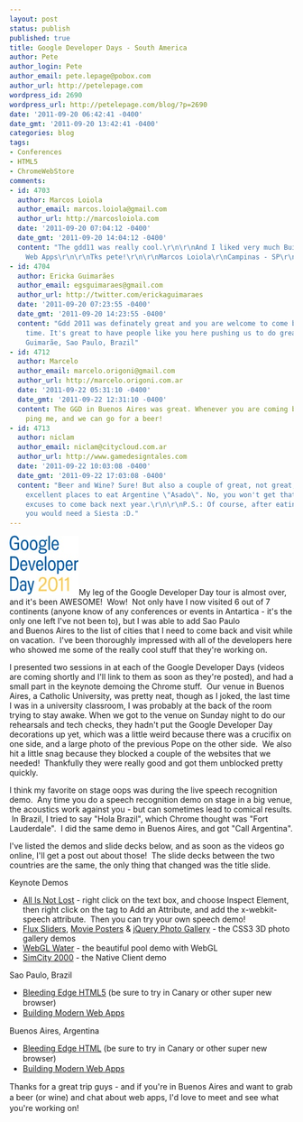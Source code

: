 ```yaml
---
layout: post
status: publish
published: true
title: Google Developer Days - South America
author: Pete
author_login: Pete
author_email: pete.lepage@pobox.com
author_url: http://petelepage.com
wordpress_id: 2690
wordpress_url: http://petelepage.com/blog/?p=2690
date: '2011-09-20 06:42:41 -0400'
date_gmt: '2011-09-20 13:42:41 -0400'
categories: blog
tags:
- Conferences
- HTML5
- ChromeWebStore
comments:
- id: 4703
  author: Marcos Loiola
  author_email: marcos.loiola@gmail.com
  author_url: http://marcosloiola.com
  date: '2011-09-20 07:04:12 -0400'
  date_gmt: '2011-09-20 14:04:12 -0400'
  content: "The gdd11 was really cool.\r\n\r\nAnd I liked very much Building Modern
    Web Apps\r\n\r\nTks pete!\r\n\r\nMarcos Loiola\r\nCampinas - SP\r\nBrazil"
- id: 4704
  author: Ericka Guimarães
  author_email: egsguimaraes@gmail.com
  author_url: http://twitter.com/erickaguimaraes
  date: '2011-09-20 07:23:55 -0400'
  date_gmt: '2011-09-20 14:23:55 -0400'
  content: "Gdd 2011 was definately great and you are welcome to come back at any
    time. It's great to have people like you here pushing us to do great stuff.\r\n\r\nEricka
    Guimarãe, Sao Paulo, Brazil"
- id: 4712
  author: Marcelo
  author_email: marcelo.origoni@gmail.com
  author_url: http://marcelo.origoni.com.ar
  date: '2011-09-22 05:31:10 -0400'
  date_gmt: '2011-09-22 12:31:10 -0400'
  content: The GGD in Buenos Aires was great. Whenever you are coming back, please
    ping me, and we can go for a beer!
- id: 4713
  author: niclam
  author_email: niclam@citycloud.com.ar
  author_url: http://www.gamedesigntales.com
  date: '2011-09-22 10:03:08 -0400'
  date_gmt: '2011-09-22 17:03:08 -0400'
  content: "Beer and Wine? Sure! But also a couple of great, not great, scrap that,
    excellent places to eat Argentine \"Asado\". No, you won't get that anywhere else.\r\n\r\nMore
    excuses to come back next year.\r\n\r\nP.S.: Of course, after eating such an Asado,
    you would need a Siesta :D."
---
```

[![Google Developer Day 2011](/assets/gdd_logo.jpg "Google Developer Day 2011 Logo")](/assets/gdd_logo.jpg)My leg of the Google Developer Day tour is almost over, and it's been AWESOME!  Wow!  Not only have I now visited 6 out of 7 continents (anyone know of any conferences or events in Antartica - it's the only one left I've not been to), but I was able to add Sao Paulo and Buenos Aires to the list of cities that I need to come back and visit while on vacation.  I've been thoroughly impressed with all of the developers here who showed me some of the really cool stuff that they're working on.

I presented two sessions in at each of the Google Developer Days (videos are coming shortly and I'll link to them as soon as they're posted), and had a small part in the keynote demoing the Chrome stuff.  Our venue in Buenos Aires, a Catholic University, was pretty neat, though as I joked, the last time I was in a university classroom, I was probably at the back of the room trying to stay awake. When we got to the venue on Sunday night to do our rehearsals and tech checks, they hadn't put the Google Developer Day decorations up yet, which was a little weird because there was a crucifix on one side, and a large photo of the previous Pope on the other side.  We also hit a little snag because they blocked a couple of the websites that we needed!  Thankfully they were really good and got them unblocked pretty quickly.

I think my favorite on stage oops was during the live speech recognition demo.  Any time you do a speech recognition demo on stage in a big venue, the acoustics work against you - but can sometimes lead to comical results.  In Brazil, I tried to say "Hola Brazil", which Chrome thought was "Fort Lauderdale".  I did the same demo in Buenos Aires, and got "Call Argentina".

I've listed the demos and slide decks below, and as soon as the videos go online, I'll get a post out about those!  The slide decks between the two countries are the same, the only thing that changed was the title slide.

Keynote Demos

*   <span>[All Is Not Lost](http://bit.ly/okUXoh) - right click on the text box, and choose Inspect Element, then right click on the tag to Add an Attribute, and add the x-webkit-speech attribute.  Then you can try your own speech demo!</span>
*   <span>[Flux Sliders](http://bit.ly/o1xIrV), [Movie Posters](http://bit.ly/pFdzde) &amp; [jQuery Photo Gallery](http://bit.ly/n0cFbB) - the CSS3 3D photo gallery demos</span>
*   <span>[WebGL Water](http://bit.ly/rnkYmn) - the beautiful pool demo with WebGL</span>
*   <span>[SimCity 2000](http://bit.ly/qwi9ka) - the Native Client demo</span>

Sao Paulo, Brazil

*   <span class="Apple-style-span" style="line-height: 18px;">[Bleeding Edge HTML5](http://bit.ly/pDIxsy) (be sure to try in Canary or other super new browser)</span>
*   <span class="Apple-style-span" style="line-height: 18px;">[Building Modern Web Apps](http://bit.ly/qQxz1q)</span>

Buenos Aires, Argentina

*   <span class="Apple-style-span" style="line-height: 18px;">[Bleeding Edge HTML](http://bit.ly/nFqST8) (be sure to try in Canary or other super new browser)</span>
*   [Building Modern Web Apps](http://bit.ly/nrjLs7)
<div><span class="Apple-style-span" style="line-height: 19px;">Thanks for a great trip guys - and if you're in Buenos Aires and want to grab a beer (or wine) and chat about web apps, I'd love to meet and see what you're working on!  </span></div>

